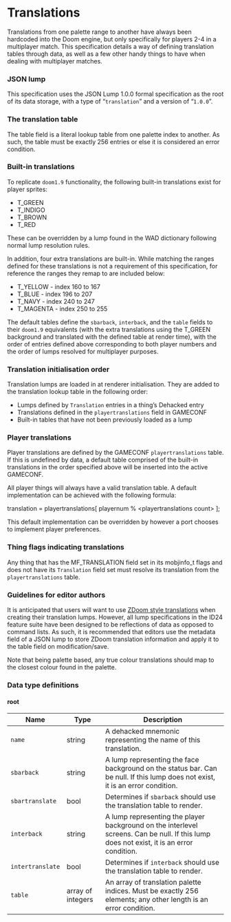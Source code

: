 # Translations

Translations from one palette range to another have always been hardcoded into the Doom engine, but only specifically for players 2-4 in a multiplayer match. This specification details a way of defining translation tables through data, as well as a few other handy things to have when dealing with multiplayer matches.

### JSON lump

This specification uses the JSON Lump 1.0.0 formal specification as the root of its data storage, with a type of “`translation`” and a version of “`1.0.0`”.

### The translation table

The table field is a literal lookup table from one palette index to another. As such, the table must be exactly 256 entries or else it is considered an error condition.

### Built-in translations

To replicate `doom1.9` functionality, the following built-in translations exist for player sprites:

- T_GREEN
- T_INDIGO
- T_BROWN
- T_RED

These can be overridden by a lump found in the WAD dictionary following normal lump resolution rules.

In addition, four extra translations are built-in. While matching the ranges defined for these translations is not a requirement of this specification, for reference the ranges they remap to are included below:

- T_YELLOW - index 160 to 167
- T_BLUE - index 196 to 207
- T_NAVY - index 240 to 247
- T_MAGENTA - index 250 to 255

The default tables define the `sbarback`, `interback`, and the `table` fields to their `doom1.9` equivalents (with the extra translations using the T_GREEN background and translated with the defined table at render time), with the order of entries defined above corresponding to both player numbers and the order of lumps resolved for multiplayer purposes.

### Translation initialisation order

Translation lumps are loaded in at renderer initialisation. They are added to the translation lookup table in the following order:

- Lumps defined by `Translation` entries in a thing’s Dehacked entry
- Translations defined in the `playertranslations` field in GAMECONF
- Built-in tables that have not been previously loaded as a lump

### Player translations

Player translations are defined by the GAMECONF `playertranslations` table. If this is undefined by data, a default table comprised of the built-in translations in the order specified above will be inserted into the active GAMECONF.

All player things will always have a valid translation table. A default implementation can be achieved with the following formula:

translation = playertranslations\[ playernum % &lt;playertranslations count&gt; \];

This default implementation can be overridden by however a port chooses to implement player preferences.

### Thing flags indicating translations

Any thing that has the MF_TRANSLATION field set in its mobjinfo_t flags and does not have its `Translation` field set must resolve its translation from the `playertranslations` table.

### Guidelines for editor authors

It is anticipated that users will want to use [ZDoom style translations](https://zdoom.org/wiki/Translation) when creating their translation lumps. However, all lump specifications in the ID24 feature suite have been designed to be reflections of data as opposed to command lists. As such, it is recommended that editors use the metadata field of a JSON lump to store ZDoom translation information and apply it to the table field on modification/save.

Note that being palette based, any true colour translations should map to the closest colour found in the palette.

### Data type definitions

#### root

| Name             | Type              | Description |
|------------------|-------------------|-------------|
| `name`           | string            | A dehacked mnemonic representing the name of this translation. |
| `sbarback`       | string            | A lump representing the face background on the status bar. Can be null. If this lump does not exist, it is an error condition. |
| `sbartranslate`  | bool              | Determines if `sbarback` should use the translation table to render. |
| `interback`      | string            | A lump representing the player background on the interlevel screens. Can be null. If this lump does not exist, it is an error condition. |
| `intertranslate` | bool              | Determines if `interback` should use the translation table to render. |
| `table`          | array of integers | An array of translation palette indices. Must be exactly 256 elements; any other length is an error condition. |
